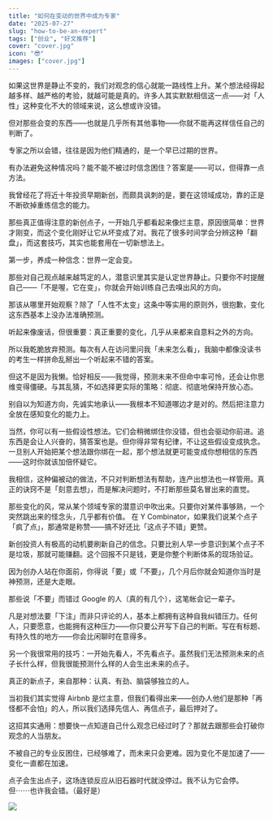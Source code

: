 ```yaml
---
title: "如何在变动的世界中成为专家"
date: "2025-07-27"
slug: "how-to-be-an-expert"
tags: ["创业", "好文推荐"]
cover: "cover.jpg"
icon: "😎"
images: ["cover.jpg"]
---
```

如果这世界是静止不变的，我们对观念的信心就能一路线性上升。某个想法经得起越多样、越严格的考验，就越可能是真的。许多人其实默默相信这一点——对「人性」这种变化不大的领域来说，这么想或许没错。



但对那些会变的东西——也就是几乎所有其他事物——你就不能再这样信任自己的判断了。



专家之所以会错，往往是因为他们精通的，是一个早已过期的世界。



有办法避免这种情况吗？能不能不被过时信念困住？答案是——可以，但得靠一点方法。



我曾经花了将近十年投资早期新创，而颇具讽刺的是，要在这领域成功，靠的正是不断砍掉重练信念的能力。



那些真正值得注意的新创点子，一开始几乎都看起来像烂主意，原因很简单：世界才刚变，而这个变化刚好让它从坏变成了对。我花了很多时间学会分辨这种「翻盘」，而这套技巧，其实也能套用在一切新想法上。



第一步，养成一种信念：世界一定会变。



那些对自己观点越来越笃定的人，潜意识里其实是认定世界静止。只要你不时提醒自己——「不是喔，它在变」，你就会开始训练自己去嗅出风的方向。



那该从哪里开始观察？除了「人性不太变」这条中等实用的原则外，很抱歉，变化这东西基本上没办法准确预测。



听起来像废话，但很重要：真正重要的变化，几乎从来都来自意料之外的方向。



所以我乾脆放弃预测。每次有人在访问里问我「未来怎么看」，我脑中都像没读书的考生一样拼命乱掰出一个听起来不错的答案。



但这不是因为我懒。恰好相反——我觉得，预测未来不但命中率可怜，还会让你思维变得僵硬。与其乱猜，不如选择更实际的策略：彻底、彻底地保持开放心态。



别自以为知道方向，先诚实地承认——我根本不知道哪边才是对的。然后把注意力全放在感知变化的能力上。



当然，你可以有一些假设性想法。它们会稍微绑住你没错，但也会驱动你前进。追东西是会让人兴奋的，猜答案也是。但你得非常有纪律，不让这些假设变成执念。
一旦别人开始把某个想法跟你绑在一起，那个想法就更可能变成你想相信的东西——这时你就该加倍怀疑它。



我相信，这种偏被动的做法，不只对判断想法有帮助，连产出想法也一样管用。真正的诀窍不是「刻意去想」，而是解决问题时，不打断那些莫名冒出来的直觉。



那些变化的风，常从某个领域专家的潜意识中吹出来。只要你对某件事够熟，一个突然跳出来的怪念头，几乎都有价值。
在 Y Combinator，如果我们说某个点子「疯了点」，那通常是称赞——搞不好还比「这点子不错」更赞。



新创投资人有极高的动机要刷新自己的信念。只要比别人早一步意识到某个点子不是垃圾，那就可能赚翻。这个回报不只是钱，更是你整个判断体系的现场验证。



因为创办人站在你面前，你得说「要」或「不要」，几个月后你就会知道你当时是神预测，还是大走眼。



那些说「不要」而错过 Google 的人（真的有几个），这笔帐会记一辈子。



凡是对想法要「下注」而非只评论的人，基本上都拥有这种自我纠错压力。任何人，只要愿意，也能拥有这种压力——你只要公开写下自己的判断。写在有标题、有持久性的地方——你会比闲聊时在意得多。



另一个我很常用的技巧：一开始先看人，不先看点子。虽然我们无法预测未来的点子长什么样，但我很能预测什么样的人会生出未来的点子。



真正的新点子，来自那种：认真、有劲、脑袋够独立的人。



当初我们其实觉得 Airbnb 是烂主意，但我们看得出来——创办人他们是那种「再怪都不会怕」的人，所以我们选择先信人、再信点子，最后押对了。



这招其实通用：想要快一点知道自己什么观念已经过时了？那就去跟那些会打破你观念的人当朋友。



不被自己的专业反困住，已经够难了，而未来只会更难。因为变化不是加速了——变化一直都在加速。



点子会生出点子，这场连锁反应从旧石器时代就没停过。我不认为它会停。
但⋯⋯也许我会错。（最好是）




![](https://prod-files-secure.s3.us-west-2.amazonaws.com/112d0858-5090-4d34-a606-b75eb8d65fd2/46476355-9cf3-4e99-9b7a-3531bc426380/1000202064.png?X-Amz-Algorithm=AWS4-HMAC-SHA256&X-Amz-Content-Sha256=UNSIGNED-PAYLOAD&X-Amz-Credential=ASIAZI2LB46652X54V64%2F20250917%2Fus-west-2%2Fs3%2Faws4_request&X-Amz-Date=20250917T173031Z&X-Amz-Expires=3600&X-Amz-Security-Token=IQoJb3JpZ2luX2VjEDEaCXVzLXdlc3QtMiJGMEQCIAwN3yDI5liItJy3OZiepIyYkMswiBUFndVzr6SBHrKfAiApd%2Fvcq2K9M8aDL29CfmAVudpQ%2BoPvktv4%2BM5KQwK6LiqIBAiq%2F%2F%2F%2F%2F%2F%2F%2F%2F%2F8BEAAaDDYzNzQyMzE4MzgwNSIM8aZsBYr3evcHo%2FncKtwDLM5R8Fd8VgU7dBoG0yhEluvYNTLvZW06mhiw75XJ8ypraUFsCe6EixWUcE4YQrD302WOw4yMAQx0ZvMZYV7schzG3WhdTBTZBizIqy5ojWaUjEE0c2sVd00n3qIi%2B1T%2FyO6ZhgQWt%2Bi5g10WqPbCds6AtX776AZvvgfsaTmTpJXHfercxIrnSyPH2rb6lX29WilZhPAFUXT4nVUcRGxxZ38bbIL1JW2%2FYv8r0ipCSlm9sEzPtt8awFTsNJN5cxSdoArBBlbzhMaqZ1xMtM93mgzuhATwDq3a9744WYg65X3nbxGg52zO4DKjqDMJ877UmxjmdAFD%2FwF675IDPrmo0mqPXTmYeRYkmYnhM5fIDx5SYJ%2FJbeIqODYhMEiqDp2hxNn1IBvyhiS14otHD2L3qDD7TXyVXLmF0s3u05r5BA8ueYEBlXUaN4D3w7v3TnoTic2Ee03g%2BOh3rE0T%2FIRzPi4hmsUhLqhROh5nz6hUfSweZ74ZpGYVii1uh7VOMnl%2FwUwJrpVZy9DKv1eM97lpesS%2FCzWBwD0KOBXDAhibwRtmCX9eYpgo1pZzihqTPtvXto5CMjbd055W4YzcySx5RzEDriP%2BYvwpihW3H9DrZMsbuv1MDfex1R6BitAw69arxgY6pgH0IXoDKDqKaFRiYg3UYi5S6rFRCIM5p6%2B9Vq0zFEY4EzmX1hl0OkpnPgB0P6D0%2B0J6ZZ7mLasypmSQK%2BmG5w0DB7uslny%2FQ88pP2niectGINA9EM2wBFhKzmvTo8TG1bP7Jf9DFGul5rn422vSnb5%2BJY0WYcytdZ1J02%2FBI0N2a0uPkkeYjl%2FPnjWQNnEayGcisBHugclOCMpYcmTdnNQq4vF3%2FXve&X-Amz-Signature=cdc8c4dd10586ed271cb08496d3c3d0567ad3fb6c6df029cb05a4fb6457e819f&X-Amz-SignedHeaders=host&x-amz-checksum-mode=ENABLED&x-id=GetObject)

